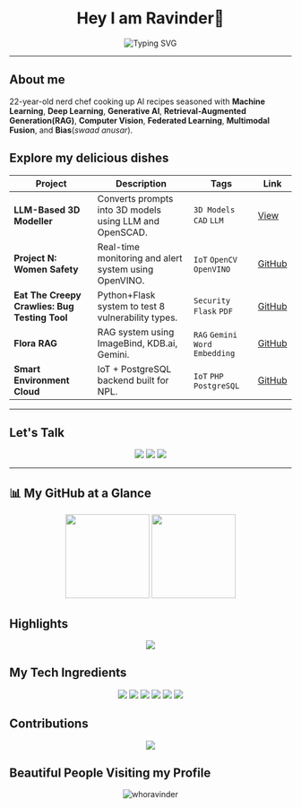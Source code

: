 <h1 align="center">Hey I am Ravinder👋</h1>
<p align="center">
<img src="https://readme-typing-svg.demolab.com?font=Fira+Code&weight=700&size=22&pause=1000&center=true&vCenter=true&width=500&lines=AI/ML+Researcher;Developer;Author" alt="Typing SVG" />

</p>

---

## About me

22-year-old nerd chef cooking up AI recipes seasoned with **Machine Learning**, **Deep Learning**, **Generative AI**, **Retrieval-Augmented Generation(RAG)**, **Computer Vision**, **Federated Learning**, **Multimodal Fusion**, and **Bias**(*swaad anusar*).




## Explore my delicious dishes

| Project | Description | Tags | Link |
|--------|-------------|------|------|
| **LLM-Based 3D Modeller** | Converts prompts into 3D models using LLM and OpenSCAD. | `3D Models` `CAD` `LLM` | [View](https://lostdevs.io/community/ravinder/#work) |
| **Project N: Women Safety** | Real-time monitoring and alert system using OpenVINO. | `IoT` `OpenCV` `OpenVINO` | [GitHub](https://github.com/whoravinder/women-safety-pn-optimised) |
| **Eat The Creepy Crawlies: Bug Testing Tool** | Python+Flask system to test 8 vulnerability types. | `Security` `Flask` `PDF` | [GitHub](#) |
| **Flora RAG** | RAG system using ImageBind, KDB.ai, Gemini. | `RAG` `Gemini` `Word Embedding` | [GitHub](#) |
| **Smart Environment Cloud** | IoT + PostgreSQL backend built for NPL. | `IoT` `PHP` `PostgreSQL` | [GitHub](#) |




---

## Let's Talk

<p align="center">
  <a href="https://lostdevs.io"><img src="https://img.shields.io/badge/LostDevs-Explore-darkgreen?style=for-the-badge" /></a>
  <a href="https://linkedin.com/in/ravinderwbt"><img src="https://img.shields.io/badge/LinkedIn-Connect-blue?style=for-the-badge&logo=linkedin" /></a>
  <a href="mailto:ravindercjsingh@gmail.com"><img src="https://img.shields.io/badge/Gmail-Contact-red?style=for-the-badge&logo=gmail" /></a>
</p>

---

## 📊 My GitHub at a Glance

<p align="center">
  <img src="https://streak-stats.demolab.com?user=whoravinder&theme=transparent&hide_border=true&v=1" height="150" />


  <img src="https://github-readme-stats.vercel.app/api?username=whoravinder&show_icons=true&rank_icon=github&count_private=true&include_all_commits=true&theme=transparent&hide_border=true" height="150" />
</p>


## Highlights

<p align="center">
  <img src="https://github-profile-trophy.vercel.app/?username=whoravinder&theme=flat&no-frame=true&row=1&column=6" />
</p>



## My Tech Ingredients

<p align="center">
  <img src="https://img.shields.io/badge/Machine%20Learning-–-informational?style=flat&logo=scikitlearn&logoColor=white&color=FF9F00" />
  <img src="https://img.shields.io/badge/Deep%20Learning-–-informational?style=flat&logo=pytorch&logoColor=white&color=EE4C2C" />
  <img src="https://img.shields.io/badge/Generative%20AI-–-informational?style=flat&logo=openai&logoColor=white&color=412991" />
  <img src="https://img.shields.io/badge/RAG-–-informational?style=flat&logo=google&logoColor=white&color=34A853" />
  <img src="https://img.shields.io/badge/Computer%20Vision-–-informational?style=flat&logo=opencv&logoColor=white&color=5C3EE8" />
  <img src="https://img.shields.io/badge/Federated%20Learning-–-informational?style=flat&logo=ubuntu&logoColor=white&color=E95420" />
</p>


## Contributions

<p align="center">
  <img src="https://github-readme-activity-graph.vercel.app/graph?username=whoravinder&theme=github-compact&area=true&hide_border=true" />
</p>

## Beautiful People Visiting my Profile

<p align="center">
  <img src="https://komarev.com/ghpvc/?username=whoravinder&label=Profile%20views&color=0e75b6&style=flat" alt="whoravinder" />
</p>



